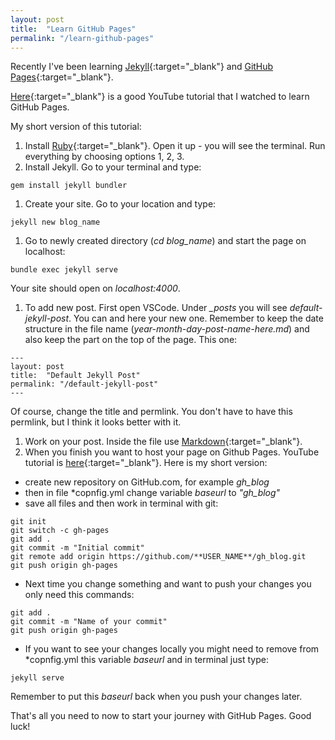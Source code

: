 ```yaml
---
layout: post
title:  "Learn GitHub Pages"
permalink: "/learn-github-pages"
---
```


Recently I've been learning [Jekyll][jekyll]{:target="\_blank"} and [GitHub Pages][github-pages]{:target="\_blank"}.

[Here][tutorial]{:target="\_blank"} is a good YouTube tutorial that I watched to learn GitHub Pages.

My short version of this tutorial:
1. Install [Ruby][ruby]{:target="\_blank"}. Open it up - you will see the terminal. Run everything by choosing options 1, 2, 3.
1. Install Jekyll. Go to your terminal and type:
```console
gem install jekyll bundler
```
1. Create your site. Go to your location and type:
```console
jekyll new blog_name
```
1. Go to newly created directory (*cd blog_name*) and start the page on localhost:
```console
bundle exec jekyll serve
```
Your site should open on *localhost:4000*.
1. To add new post. First open VSCode. Under *_posts* you will see *default-jekyll-post*. You can and here your new one. Remember to keep the date structure in the file name (*year-month-day-post-name-here.md*) and also keep the part on the top of the page. This one:
```console
---
layout: post
title:  "Default Jekyll Post"
permalink: "/default-jekyll-post"
---
```
Of course, change the title and permlink. You don't have to have this permlink, but I think it looks better with it.
1. Work on your post. Inside the file use [Markdown][markdown]{:target="\_blank"}.
1. When you finish you want to host your page on Github Pages. YouTube tutorial is [here][host_gh]{:target="\_blank"}. Here is my short version:
- create new repository on GitHub.com, for example *gh_blog*
- then in file *copnfig.yml change variable *baseurl* to *"gh_blog"*
- save all files and then work in terminal with git:

```console
git init
git switch -c gh-pages
git add .
git commit -m "Initial commit"
git remote add origin https://github.com/**USER_NAME**/gh_blog.git
git push origin gh-pages
```
- Next time you change something and want to push your changes you only need this commands:

```console
git add .
git commit -m "Name of your commit"
git push origin gh-pages
```

- If you want to see your changes locally you might need to remove from *copnfig.yml this variable *baseurl* and in terminal just type:

```console
jekyll serve
```
Remember to put this *baseurl* back when you push your changes later.

That's all you need to now to start your journey with GitHub Pages. Good luck!


[jekyll]: https://jekyllrb.com/
[github-pages]: https://pages.github.com/
[tutorial]: https://youtube.com/playlist?list=PLLAZ4kZ9dFpOPV5C5Ay0pHaa0RJFhcmcB
[ruby]: https://rubyinstaller.org/downloads/
[markdown]: https://www.markdownguide.org/basic-syntax/
[host_gh]: https://youtu.be/fqFjuX4VZmU